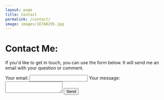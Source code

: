 ```yaml
---
layout: page
title: Contact
permalink: /contact/
image: images/1E7A0295.jpg
---
```


# Contact Me:
If you'd like to get in touch, you can use the form below. It will send me an email with your question or comment.

<form
  action="https://formspree.io/f/moqznrld"
  method="POST"
>
  <label>
    Your email:
    <input type="email" name="email">
  </label>
  <label>
    Your message:
    <textarea name="message"></textarea>
  </label>
  <!-- your other form fields go here -->
  <button type="submit">Send</button>
</form>